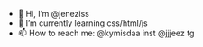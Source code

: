 - 👋 Hi, I’m @jeneziss
- 🌱 I’m currently learning css/html/js
- 📫 How to reach me: @kymisdaa inst @jjjeez tg

<!---
jeneziss/jeneziss is a ✨ special ✨ repository because its `README.md` (this file) appears on your GitHub profile.
You can click the Preview link to take a look at your changes.
--->
